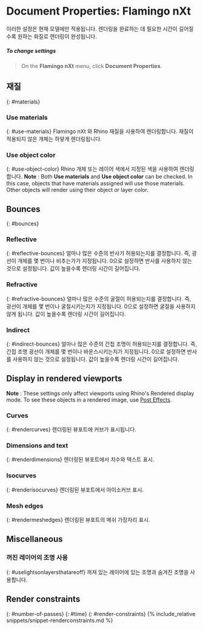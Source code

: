 ---
---


# Document Properties: Flamingo nXt
이러한 설정은 현재 모델에만 적용됩니다. 렌더링을 완료하는 데 필요한 시간이 길어질수록 원하는 화질로 렌더링이 완성됩니다.

##### To change settings

>On the **Flamingo nXt** menu, click **Document Properties**.

## 재질
{: #materials}

### Use materials
{: #use-materials}
Flamingo nXt 와 Rhino 재질을 사용하여 렌더링합니다. 재질이 적용되지 않은 개체는 하얗게 렌더링됩니다.

### Use object color
{: #use-object-color}
Rhino 개체 또는 레이어 색에서 지정된 색을 사용하여 렌더링합니다.
 **Note** : Both **Use materials** and **Use object color** can be checked. In this case, objects that have materials assigned will use those materials. Other objects will render using their object or layer color.

## Bounces
{: #bounces}

### Reflective
{: #reflective-bounces}
얼마나 많은 수준의 반사가 허용되는지를 결정합니다. 즉, 광선이 개체를 몇 번이나 비추는가가 지정됩니다. 0으로 설정하면 반사를 사용하지 않는 것으로 설정됩니다. 값이 높을수록 렌더링 시간이 길어집니다.

### Refractive
{: #refractive-bounces}
얼마나 많은 수준의 굴절이 허용되는지를 결정합니다. 즉, 광선이 개체를 몇 번이나 굴절시키는지가 지정됩니다. 0으로 설정하면 굴절을 사용하지 않게 됩니다. 값이 높을수록 렌더링 시간이 길어집니다.

### Indirect
{: #indirect-bounces}
얼마나 많은 수준의 간접 조명이 허용되는지를 결정합니다. 즉, 간접 조명 광선이 개체를 몇 번이나 바운스시키는지가 지정됩니다. 0으로 설정하면 반사를 사용하지 않는 것으로 설정됩니다. 값이 높을수록 렌더링 시간이 길어집니다.

## Display in rendered viewports
 **Note** : These settings only affect viewports using Rhino's Rendered display mode. To see these objects in a rendered image, use [Post Effects](render-window.html#postprocessingwireframe).

### Curves
{: #rendercurves}
렌더링된 뷰포트에 커브가 표시됩니다.

### Dimensions and text
{: #renderdimensions}
렌더링된 뷰포트에서 치수와 텍스트 표시.

### Isocurves
{: #renderisocurves}
렌더링된 뷰포트에서 아이소커브 표시.

### Mesh edges
{: #rendermeshedges}
렌더링된 뷰포트의 메쉬 가장자리 표시.

## Miscellaneous

### 꺼진 레이어의 조명 사용
{: #uselightsonlayersthatareoff}
꺼져 있는 레이어에 있는 조명과 숨겨진 조명을 사용합니다.

## Render constraints
{: #number-of-passes}
{: #time}
{: #render-constraints}
{% include_relative snippets/snippet-renderconstraints.md %}